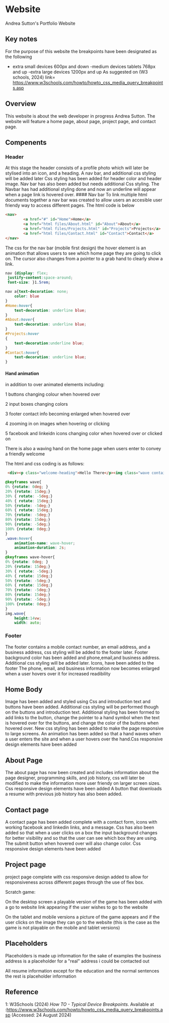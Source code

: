 # Website
Andrea Sutton's Portfolio Website
## Key notes
For the purpose of this website the breakpoints have been designated as the following 
- extra small devices 600px and down
-medium devices tablets 768px and up
-extra large devices 1200px and up
As suggested on (W3 schools, 2024)
link= https://www.w3schools.com/howto/howto_css_media_query_breakpoints.asp
## Overview
This website is about the web developer in progress Andrea Sutton. The website will feature a home page, about page, project page, and contact page.
## Compenents 
### Header
At this stage the header consists of a profile photo which will later be stylised into an icon, and a heading. A nav bar, and additional css styling will be added later
Css styling has been added for header color and header image. Nav bar has also been added but needs additional Css styling. The Navbar has had additional styling done and now an underline will appear when a page link is hovered over.
    #### Nav bar
    To link multiple html documents together a nav bar was created to allow users an accesible user friendy way to access different pages. The html code is below 
    
```html
<nav>
        <a href="#" id="Home">Home</a>
        <a href="html files/About.html" id="About">About</a>
        <a href="html files/Projects.html" id="Projects">Projects</a>
        <a href="html files/Contact.html" id="Contact">Contact</a>
</nav> 
```
The css for the nav bar (mobile first design) the hover element is an animation that allows users to see which home page they are going to click on. The cursor also changes from a pointer to a grab hand to clearly show a link.
```css
nav {display: flex;
 justify-content:space-around;
 font-size: }1.5rem;

nav a{text-decoration: none;
    color: blue
}
#Home:hover{
    text-decoration: underline blue;
}
#About:hover{
    text-decoration: underline blue;
}
#Projects:hover
{
    text-decoration:underline blue;
}
#Contact:hover{
    text-decoration: underline blue;
}
```
#### Hand animation 
in addition to over animated elements including:

1 buttons changing colour when hovered over

2 input boxes changing colors

3 footer contact info becoming enlarged when hovered over

4 zooming in on images when hovering or clicking

5 facebook and linkeidn icons changing color when hovered over or clicked on

There is also a waving hand on the home page when users enter to convey a friendly welcome

The html and css coding is as follows:
```html 
 <div><p class="welcome-heading">Hello There</p><img class="wave container" src="https://img.icons8.com/emoji/144/waving-hand-light-skin-tone.png" alt="waving-hand-light-skin-tone"/></div>
```
```css
@keyframes wave{
0% {rotate: 0deg; }
20% {rotate: 15deg;}
30% { rotate: -5deg;}
40% { rotate: 15deg;}
50% {rotate: -5deg;}
60% { rotate: 15deg;}
70% {rotate: -5deg;}
80% {rotate: 15deg;}
90% {rotate: -5deg;}
100% {rotate: 0deg;}
}
.wave:hover{
    animation-name: wave-hover;
    animation-duration: 2s;
}
@keyframes wave-hover{
0% {rotate: 0deg; }
20% {rotate: 15deg;}
30% { rotate: -5deg;}
40% { rotate: 15deg;}
50% {rotate: -5deg;}
60% { rotate: 15deg;}
70% {rotate: -5deg;}
80% {rotate: 15deg;}
90% {rotate: -5deg;}
100% {rotate: 0deg;}
}
img.wave{
    height:14vw;
    width: auto;
```
### Footer
The footer contains a mobile contact number, an email address, and a business address, css styling will be added to the footer later. Footer background color has been added and phone,email,and business address. Additional css styling will be added later. Icons, have been added to the footer 
The phone, email, and business information now becomes enlarged when a user hovers over it for increased readibility 

## Home Body
Image has been added and styled using Css and introduction text and buttons have been added. Additional css styling will be performed though on the buttons and introduction text.
Additional styling has been formed to add links to the button, change the pointer to a hand symbol when the text is hovered over for the buttons, and change the color of the buttons when hovered over.
New css styling has been added to make the page responsive to large screens.
An animation has been added so that a hand waves when a user enters the site and when a user hovers over the hand.Css responsive design elements have been added 
## About Page
The about page has now been created and includes information about the page designer, programming skills, and job history, css will later be modified to make the information more user friendy on larger screen sizes.
Css responsive design elements have been added 
A button that downloads a resume with previous job history has also been added.
## Contact page
A contact page has been added complete with a contact form, icons with working facebook and linkedin links, and a message. Css has also been added so that when a user clicks on a box the input background changes for better visibility and so that the user can see which box they are using. The submit button when hovered over will also change color.
Css responsive design elements have been added 
## Project page
project page complete with css responsive design added to allow for responsiveness across different pages through the use of flex box.

 Scratch game:

 On the desktop screen a playable version of the game has been added with a go to website link appearing if the user wishes to go to the website

 On the tablet and mobile versions a picture of the game appears and if the user clicks on the image they can go to the website (this is the case as the game is not playable on the mobile and tablet versions)

## Placeholders
Placeholders is made up information for the sake of examples
the business address is a placeholder for a "real" address i could be contacted out

All resume information except for the education and the normal sentences the rest is placeholder information
 ## Reference
 1: W3Schools (2024) _How TO - Typical Device Breakpoints_. Available at :https://www.w3schools.com/howto/howto_css_media_query_breakpoints.asp (Accessed: 24 August 2024)